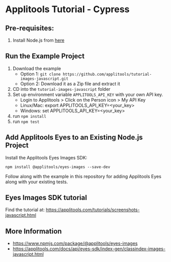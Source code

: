 # Applitools Tutorial - Cypress

## Pre-requisites:
1. Install Node.js from [here](https://nodejs.org/en/)

## Run the Example Project
1. Download the example
    * Option 1: `git clone https://github.com/applitools/tutorial-images-javascript.git`
    * Option 2: Download it as a Zip file and extract it
2. CD into the `tutorial-images-javascript` folder
3. Set up environment variable `APPLITOOLS_API_KEY` with your own API key.
    * Login to Applitools > Click on the Person icon > My API Key
    * Linux/Mac: export APPLITOOLS_API_KEY=<your_key>
    * Windows: set APPLITOOLS_API_KEY=<your_key>
4. run `npm install`
5. run `npm test`


## Add Applitools Eyes to an Existing Node.js Project

Install the Applitools Eyes Images SDK:

```
npm install @applitools/eyes-images --save-dev
```

Follow along with the example in this repository for adding Applitools Eyes along with your existing tests.

## Eyes Images SDK tutorial

Find the tutorial at: https://applitools.com/tutorials/screenshots-javascript.html

## More Information
* https://www.npmjs.com/package/@applitools/eyes-images
* https://applitools.com/docs/api/eyes-sdk/index-gen/classindex-images-javascript.html
